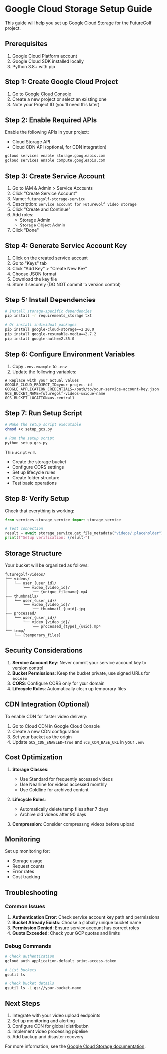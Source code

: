 # Google Cloud Storage Setup Guide

This guide will help you set up Google Cloud Storage for the FutureGolf project.

## Prerequisites

1. Google Cloud Platform account
2. Google Cloud SDK installed locally
3. Python 3.8+ with pip

## Step 1: Create Google Cloud Project

1. Go to [Google Cloud Console](https://console.cloud.google.com/)
2. Create a new project or select an existing one
3. Note your Project ID (you'll need this later)

## Step 2: Enable Required APIs

Enable the following APIs in your project:
- Cloud Storage API
- Cloud CDN API (optional, for CDN integration)

```bash
gcloud services enable storage.googleapis.com
gcloud services enable compute.googleapis.com
```

## Step 3: Create Service Account

1. Go to IAM & Admin > Service Accounts
2. Click "Create Service Account"
3. Name: `futuregolf-storage-service`
4. Description: `Service account for FutureGolf video storage`
5. Click "Create and Continue"
6. Add roles:
   - Storage Admin
   - Storage Object Admin
7. Click "Done"

## Step 4: Generate Service Account Key

1. Click on the created service account
2. Go to "Keys" tab
3. Click "Add Key" > "Create New Key"
4. Choose JSON format
5. Download the key file
6. Store it securely (DO NOT commit to version control)

## Step 5: Install Dependencies

```bash
# Install storage-specific dependencies
pip install -r requirements_storage.txt

# Or install individual packages
pip install google-cloud-storage==2.20.0
pip install google-resumable-media==2.7.2
pip install google-auth==2.35.0
```

## Step 6: Configure Environment Variables

1. Copy `.env.example` to `.env`
2. Update the following variables:

```env
# Replace with your actual values
GOOGLE_CLOUD_PROJECT_ID=your-project-id
GOOGLE_APPLICATION_CREDENTIALS=/path/to/your-service-account-key.json
GCS_BUCKET_NAME=futuregolf-videos-unique-name
GCS_BUCKET_LOCATION=us-central1
```

## Step 7: Run Setup Script

```bash
# Make the setup script executable
chmod +x setup_gcs.py

# Run the setup script
python setup_gcs.py
```

This script will:
- Create the storage bucket
- Configure CORS settings
- Set up lifecycle rules
- Create folder structure
- Test basic operations

## Step 8: Verify Setup

Check that everything is working:

```python
from services.storage_service import storage_service

# Test connection
result = await storage_service.get_file_metadata("videos/.placeholder")
print(f"Setup verification: {result}")
```

## Storage Structure

Your bucket will be organized as follows:

```
futuregolf-videos/
├── videos/
│   └── user_{user_id}/
│       └── video_{video_id}/
│           └── {unique_filename}.mp4
├── thumbnails/
│   └── user_{user_id}/
│       └── video_{video_id}/
│           └── thumbnail_{uuid}.jpg
├── processed/
│   └── user_{user_id}/
│       └── video_{video_id}/
│           └── processed_{type}_{uuid}.mp4
└── temp/
    └── {temporary_files}
```

## Security Considerations

1. **Service Account Key**: Never commit your service account key to version control
2. **Bucket Permissions**: Keep the bucket private, use signed URLs for access
3. **CORS**: Configure CORS only for your domain
4. **Lifecycle Rules**: Automatically clean up temporary files

## CDN Integration (Optional)

To enable CDN for faster video delivery:

1. Go to Cloud CDN in Google Cloud Console
2. Create a new CDN configuration
3. Set your bucket as the origin
4. Update `GCS_CDN_ENABLED=true` and `GCS_CDN_BASE_URL` in your `.env`

## Cost Optimization

1. **Storage Classes**: 
   - Use Standard for frequently accessed videos
   - Use Nearline for videos accessed monthly
   - Use Coldline for archived content

2. **Lifecycle Rules**:
   - Automatically delete temp files after 7 days
   - Archive old videos after 90 days

3. **Compression**: Consider compressing videos before upload

## Monitoring

Set up monitoring for:
- Storage usage
- Request counts
- Error rates
- Cost tracking

## Troubleshooting

### Common Issues

1. **Authentication Error**: Check service account key path and permissions
2. **Bucket Already Exists**: Choose a globally unique bucket name
3. **Permission Denied**: Ensure service account has correct roles
4. **Quota Exceeded**: Check your GCP quotas and limits

### Debug Commands

```bash
# Check authentication
gcloud auth application-default print-access-token

# List buckets
gsutil ls

# Check bucket details
gsutil ls -L gs://your-bucket-name
```

## Next Steps

1. Integrate with your video upload endpoints
2. Set up monitoring and alerting
3. Configure CDN for global distribution
4. Implement video processing pipeline
5. Add backup and disaster recovery

For more information, see the [Google Cloud Storage documentation](https://cloud.google.com/storage/docs).